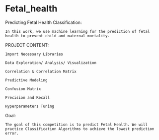 # Fetal_health
Predicting Fetal Health Classification:

    In this work, we use machine learning for the prediction of fetal health to prevent child and maternal mortality.

PROJECT CONTENT:

    Import Necessary Libraries

    Data Exploration/ Analysis/ Visualization

    Correlation & Correlation Matrix

    Predictive Modeling

    Confusion Matrix

    Precision and Recall

    Hyperparameters Tuning

Goal:

    The goal of this competition is to predict Fetal Health. We will practice Classification Algorithms to achieve the lowest prediction error.
